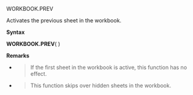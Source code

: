 WORKBOOK.PREV

Activates the previous sheet in the workbook.

**Syntax**

**WORKBOOK.PREV**( )

**Remarks**

  - > If the first sheet in the workbook is active, this function has no
    > effect.

  - > This function skips over hidden sheets in the workbook.


